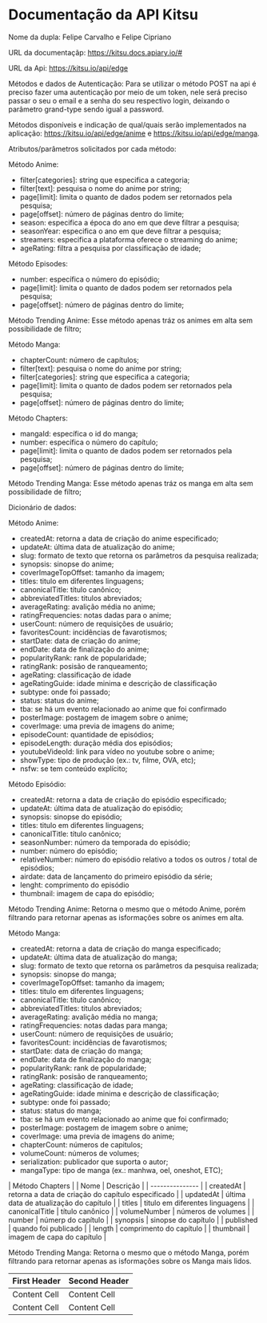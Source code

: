 # Documentação da API Kitsu
Nome da dupla: Felipe Carvalho e Felipe Cipriano

URL da documentaçãp: https://kitsu.docs.apiary.io/#

URL da Api: https://kitsu.io/api/edge

Métodos e dados de Autenticação:
Para se utilizar o método POST na api é preciso fazer uma autenticação por meio de um token, nele será preciso passar o seu o email e a senha do seu respectivo login, deixando o parâmetro grand-type sendo igual a password.

Métodos disponíveis e indicação de qual/quais serão implementados na aplicação:
https://kitsu.io/api/edge/anime e https://kitsu.io/api/edge/manga.

Atributos/parâmetros solicitados por cada método:

Método Anime:
- filter[categories]: string que especifica a categoria;
- filter[text]: pesquisa o nome do anime por string;
- page[limit]: limita o quanto de dados podem ser retornados pela pesquisa; 
- page[offset]: número de páginas dentro do limite;
- season: especifica a época do ano em que deve filtrar a pesquisa;
- seasonYear: especifica o ano em que deve filtrar a pesquisa;
- streamers: especifica a plataforma oferece o streaming do anime;
- ageRating: filtra a pesquisa por classificação de idade;

Método Episodes:
- number: específica o número do episódio;
- page[limit]: limita o quanto de dados podem ser retornados pela pesquisa; 
- page[offset]: número de páginas dentro do limite;

Método Trending Anime:
Esse método apenas tráz os animes em alta sem possibilidade de filtro;

Método Manga:
- chapterCount: número de capítulos;
- filter[text]: pesquisa o nome do anime por string;
- filter[categories]: string que especifica a categoria;
- page[limit]: limita o quanto de dados podem ser retornados pela pesquisa; 
- page[offset]: número de páginas dentro do limite;

Método Chapters:
- mangaId: específica o id do manga;
- number: específica o número do capítulo;
- page[limit]: limita o quanto de dados podem ser retornados pela pesquisa; 
- page[offset]: número de páginas dentro do limite;

Método Trending Manga:
Esse método apenas tráz os manga em alta sem possibilidade de filtro;

Dicionário de dados:

Método Anime:
- createdAt: retorna a data de criação do anime especificado;
- updateAt: última data de atualização do anime;
- slug: formato de texto que retorna os parâmetros da pesquisa realizada;
- synopsis: sinopse do anime;
- coverImageTopOffset: tamanho da imagem;
- titles: titulo em diferentes linguagens;
- canonicalTitle: título canônico;
- abbreviatedTitles: titulos abreviados;
- averageRating: avalição média no anime;
- ratingFrequencies: notas dadas para o anime;
- userCount: número de requisições de usuário;
- favoritesCount: incidências de favarotismos;
- startDate: data de criação do anime;
- endDate: data de finalização do anime;
- popularityRank: rank de popularidade;
- ratingRank: posisão de ranqueamento;
- ageRating: classificação de idade
- ageRatingGuide: idade minima e descrição de classificação
- subtype: onde foi passado;
- status: status do anime;
- tba: se há um evento relacionado ao anime que foi confirmado
- posterImage: postagem de imagem sobre o anime;
- coverImage: uma previa de imagens do anime;
- episodeCount: quantidade de episódios;
- episodeLength: duração média dos episódios;
- youtubeVideoId: link para vídeo no youtube sobre o anime;
- showType: tipo de produção (ex.: tv, filme, OVA, etc);
- nsfw: se tem conteúdo explícito;


Método Episódio:
- createdAt: retorna a data de criação do episódio especificado;
- updateAt: última data de atualização do episódio;
- synopsis: sinopse do episódio;
- titles: titulo em diferentes linguagens;
- canonicalTitle: título canônico;
- seasonNumber: número da temporada do episódio;
- number: número do episódio;
- relativeNumber: número do episódio relativo a todos os outros / total de episódios;
- airdate: data de lançamento do primeiro episódio da série;
- lenght: comprimento do episódio
- thumbnail: imagem de capa do episódio;

Método Trending Anime:
Retorna o mesmo que o método Anime, porém filtrando para retornar apenas as isformações sobre os animes em alta.

Método Manga:
- createdAt: retorna a data de criação do manga especificado;
- updateAt: última data de atualização do manga;
- slug: formato de texto que retorna os parâmetros da pesquisa realizada;
- synopsis: sinopse do manga;
- coverImageTopOffset: tamanho da imagem;
- titles: titulo em diferentes linguagens;
- canonicalTitle: título canônico;
- abbreviatedTitles: titulos abreviados;
- averageRating: avalição média no manga;
- ratingFrequencies: notas dadas para manga;
- userCount: número de requisições de usuário;
- favoritesCount: incidências de favarotismos;
- startDate: data de criação do manga;
- endDate: data de finalização do manga;
- popularityRank: rank de popularidade;
- ratingRank: posisão de ranqueamento;
- ageRating: classificação de idade;
- ageRatingGuide: idade minima e descrição de classificação;
- subtype: onde foi passado;
- status: status do manga;
- tba: se há um evento relacionado ao anime que foi confirmado;
- posterImage: postagem de imagem sobre o anime;
- coverImage: uma previa de imagens do anime;
- chapterCount: números de capitulos;
- volumeCount: números de volumes;
- serialization: publicador que suporta o autor;
- mangaType: tipo de manga (ex.: manhwa, oel, oneshot, ETC);

| Método Chapters |
| Nome | Descrição |
| --------------- |
| createdAt | retorna a data de criação do capítulo especificado |
| updatedAt | última data de atualização do capítulo |
| titles | titulo em diferentes linguagens |
| canonicalTitle |  título canônico |
| volumeNumber | números de volumes |
| number | númerp do capítulo |
| synopsis | sinopse do capítulo |
| published | quando foi publicado |
| length | comprimento do capítulo |
| thumbnail | imagem de capa do capítulo |

Método Trending Manga:
Retorna o mesmo que o método Manga, porém filtrando para retornar apenas as isformações sobre os Manga mais lidos.

| First Header  | Second Header |
| ------------- | ------------- |
| Content Cell  | Content Cell  |
| Content Cell  | Content Cell  |
